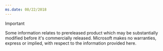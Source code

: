 ```yaml
---
ms.date: 08/22/2018
---
```

> [!IMPORTANT]
> Some information relates to prereleased product which may be substantially modified before it's commercially released. Microsoft makes no warranties, express or implied, with respect to the information provided here.